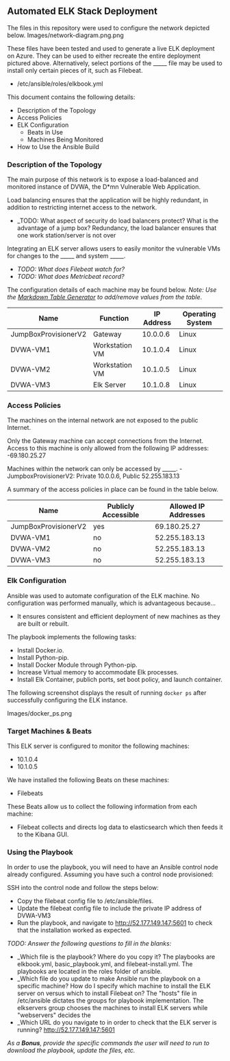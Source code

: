 ## Automated ELK Stack Deployment

The files in this repository were used to configure the network depicted below.
Images/network-diagram.png.png

These files have been tested and used to generate a live ELK deployment on Azure. They can be used to either recreate the entire deployment pictured above. Alternatively, select portions of the _____ file may be used to install only certain pieces of it, such as Filebeat.

  - /etc/ansible/roles/elkbook.yml

This document contains the following details:
- Description of the Topology
- Access Policies
- ELK Configuration
  - Beats in Use
  - Machines Being Monitored
- How to Use the Ansible Build


### Description of the Topology

The main purpose of this network is to expose a load-balanced and monitored instance of DVWA, the D*mn Vulnerable Web Application.

Load balancing ensures that the application will be highly redundant, in addition to restricting internet access to the network.
- _TODO: What aspect of security do load balancers protect? What is the advantage of a jump box? Redundancy, the load balancer ensures that one work station/server is not over 

Integrating an ELK server allows users to easily monitor the vulnerable VMs for changes to the _____ and system _____.
- _TODO: What does Filebeat watch for?_
- _TODO: What does Metricbeat record?_

The configuration details of each machine may be found below.
_Note: Use the [Markdown Table Generator](http://www.tablesgenerator.com/markdown_tables) to add/remove values from the table_.

| Name                 | Function       | IP Address | Operating System |
|----------------------|----------------|------------|------------------|
| JumpBoxProvisionerV2 | Gateway        | 10.0.0.6   | Linux            |
| DVWA-VM1             | Workstation VM | 10.1.0.4   | Linux            |
| DVWA-VM2             | Workstation VM | 10.1.0.5   | Linux            |
| DVWA-VM3             | Elk Server     | 10.1.0.8   | Linux            |

### Access Policies

The machines on the internal network are not exposed to the public Internet. 

Only the Gateway machine can accept connections from the Internet. Access to this machine is only allowed from the following IP addresses:
-69.180.25.27

Machines within the network can only be accessed by _____.
-JumpboxProvisionerV2: Private 10.0.0.6, Public 52.255.183.13

A summary of the access policies in place can be found in the table below.

| Name                 | Publicly Accessible | Allowed IP Addresses |
|----------------------|---------------------|----------------------|
| JumpBoxProvisionerV2 | yes                 | 69.180.25.27         |
| DVWA-VM1             | no                  | 52.255.183.13        |
| DVWA-VM2             | no                  | 52.255.183.13        |
| DVWA-VM3             | no                  | 52.255.183.13        |

### Elk Configuration

Ansible was used to automate configuration of the ELK machine. No configuration was performed manually, which is advantageous because...
- It ensures consistent and efficient deployment of new machines as they are built or rebuilt.  

The playbook implements the following tasks:
- Install Docker.io.
- Install Python-pip.
- Install Docker Module through Python-pip.
- Increase Virtual memory to accommodate Elk processes.
- Install Elk Container, publich ports, set boot policy, and launch container.
 
The following screenshot displays the result of running `docker ps` after successfully configuring the ELK instance.

Images/docker_ps.png

### Target Machines & Beats
This ELK server is configured to monitor the following machines:
- 10.1.0.4
- 10.1.0.5

We have installed the following Beats on these machines:
- Filebeats

These Beats allow us to collect the following information from each machine:
- Filebeat collects and directs log data to elasticsearch which then feeds it to the Kibana GUI. 
### Using the Playbook
In order to use the playbook, you will need to have an Ansible control node already configured. Assuming you have such a control node provisioned: 

SSH into the control node and follow the steps below:
- Copy the filebeat config file to /etc/ansible/files.
- Update the filebeat config file to include the private IP address of DVWA-VM3 
- Run the playbook, and navigate to http://52.177.149.147:5601 to check that the installation worked as expected.

_TODO: Answer the following questions to fill in the blanks:_
- _Which file is the playbook? Where do you copy it? The playbooks are elkbook.yml, basic_playbook.yml, and filebeat-install.yml.  The playbooks are located in the roles folder of ansible. 
- _Which file do you update to make Ansible run the playbook on a specific machine? How do I specify which machine to install the ELK server on versus which to install Filebeat on?
        The "hosts" file in /etc/ansible dictates the groups for playbook implementation.  The elkservers group chooses the machines to install ELK servers while "webservers" decides the
- _Which URL do you navigate to in order to check that the ELK server is running? http://52.177.149.147:5601

_As a **Bonus**, provide the specific commands the user will need to run to download the playbook, update the files, etc._
